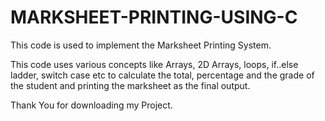 # MARKSHEET-PRINTING-USING-C

This code is used to implement the Marksheet Printing System.

This code uses various concepts like Arrays, 2D Arrays, loops, if..else ladder, switch case etc to calculate the total, percentage and the grade of the student and printing the marksheet as the final output.

Thank You for downloading my Project.
